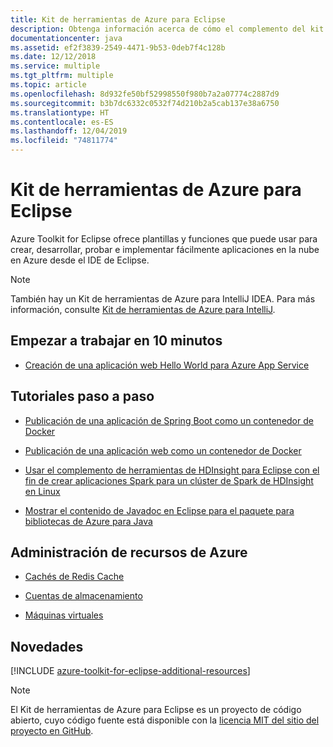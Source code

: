 ```yaml
---
title: Kit de herramientas de Azure para Eclipse
description: Obtenga información acerca de cómo el complemento del kit de herramientas de Azure para Eclipse le ayuda a crear e implementar aplicaciones en la nube en Azure.
documentationcenter: java
ms.assetid: ef2f3839-2549-4471-9b53-0deb7f4c128b
ms.date: 12/12/2018
ms.service: multiple
ms.tgt_pltfrm: multiple
ms.topic: article
ms.openlocfilehash: 8d932fe50bf52998550f980b7a2a07774c2887d9
ms.sourcegitcommit: b3b7dc6332c0532f74d210b2a5cab137e38a6750
ms.translationtype: HT
ms.contentlocale: es-ES
ms.lasthandoff: 12/04/2019
ms.locfileid: "74811774"
---
```

# <a name="azure-toolkit-for-eclipse"></a>Kit de herramientas de Azure para Eclipse

Azure Toolkit for Eclipse ofrece plantillas y funciones que puede usar para crear, desarrollar, probar e implementar fácilmente aplicaciones en la nube en Azure desde el IDE de Eclipse.

> [!NOTE]
> 
> También hay un Kit de herramientas de Azure para IntelliJ IDEA. Para más información, consulte [Kit de herramientas de Azure para IntelliJ](../intellij/azure-toolkit-for-intellij.md).
> 

## <a name="get-started-in-10-minutes"></a>Empezar a trabajar en 10 minutos

* [Creación de una aplicación web Hello World para Azure App Service](azure-toolkit-for-eclipse-create-hello-world-web-app.md)

## <a name="step-by-step-tutorials"></a>Tutoriales paso a paso

* [Publicación de una aplicación de Spring Boot como un contenedor de Docker](azure-toolkit-for-eclipse-publish-spring-boot-docker-app.md)

* [Publicación de una aplicación web como un contenedor de Docker](azure-toolkit-for-eclipse-publish-as-docker-container.md)

* [Usar el complemento de herramientas de HDInsight para Eclipse con el fin de crear aplicaciones Spark para un clúster de Spark de HDInsight en Linux](/azure/hdinsight/hdinsight-apache-spark-eclipse-tool-plugin)

* [Mostrar el contenido de Javadoc en Eclipse para el paquete para bibliotecas de Azure para Java](azure-toolkit-for-eclipse-displaying-javadoc-content-for-azure-libraries.md)

## <a name="managing-azure-resources"></a>Administración de recursos de Azure

* [Cachés de Redis Cache](azure-toolkit-for-eclipse-managing-redis-caches-using-azure-explorer.md)

* [Cuentas de almacenamiento](azure-toolkit-for-eclipse-managing-storage-accounts-using-azure-explorer.md)

* [Máquinas virtuales](azure-toolkit-for-eclipse-managing-virtual-machines-using-azure-explorer.md)

## <a name="whats-more"></a>Novedades

[!INCLUDE [azure-toolkit-for-eclipse-additional-resources](../includes/azure-toolkit-for-eclipse-additional-resources.md)]

> [!NOTE]
> 
> El Kit de herramientas de Azure para Eclipse es un proyecto de código abierto, cuyo código fuente está disponible con la [licencia MIT del sitio del proyecto en GitHub](https://github.com/microsoft/azure-tools-for-java).
> 

<!-- [Deploying large deployments](azure-toolkit-for-eclipse-deploying-large-deployments.md) -->
<!-- [How to Maintain Session Data with Session Affinity]: https://go.microsoft.com/fwlink/?LinkID=699539 -->
<!-- [How to Use Co-located Caching]: https://go.microsoft.com/fwlink/?LinkID=699542 -->
<!-- [How to Use Dedicated Caching]: https://go.microsoft.com/fwlink/?LinkID=699543 -->
<!-- [How to Use JMS with AMQP 1.0 in Azure with Eclipse]: https://go.microsoft.com/fwlink/?LinkID=699544 -->
<!-- [How to Use SSL Offloading]: https://go.microsoft.com/fwlink/?LinkID=699545 -->
<!-- [SSL Offloading]: https://go.microsoft.com/fwlink/?LinkID=699549 -->
<!-- [Using the Azure Service Runtime Library in JSP]: https://go.microsoft.com/fwlink/?LinkID=699551 -->
<!-- [How to Authenticate Web Users with Azure Access Control Service Using Eclipse]: /azure/active-directory/active-directory-java-authenticate-users-access-control-eclipse.md -->
<!-- [Debug a Java Web App on Azure in Eclipse]: /azure/app-service-web/app-service-web-debug-java-web-app-in-eclipse.md -->
<!-- [Debugging Azure Applications in Eclipse]: azure-toolkit-for-eclipse-debugging-azure-applications.md -->

<!-- Legacy MSDN URL = https://msdn.microsoft.com/library/azure/hh694271.aspx -->
